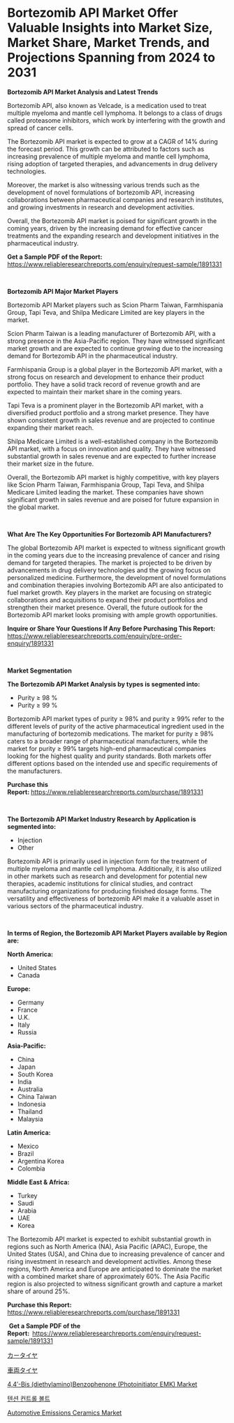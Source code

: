 <p><h1>Bortezomib API Market Offer Valuable Insights into Market Size, Market Share, Market Trends, and Projections Spanning from 2024 to 2031</h1></p><p><strong>Bortezomib API Market Analysis and Latest Trends</strong></p>
<p><p>Bortezomib API, also known as Velcade, is a medication used to treat multiple myeloma and mantle cell lymphoma. It belongs to a class of drugs called proteasome inhibitors, which work by interfering with the growth and spread of cancer cells.</p><p>The Bortezomib API market is expected to grow at a CAGR of 14% during the forecast period. This growth can be attributed to factors such as increasing prevalence of multiple myeloma and mantle cell lymphoma, rising adoption of targeted therapies, and advancements in drug delivery technologies.</p><p>Moreover, the market is also witnessing various trends such as the development of novel formulations of bortezomib API, increasing collaborations between pharmaceutical companies and research institutes, and growing investments in research and development activities.</p><p>Overall, the Bortezomib API market is poised for significant growth in the coming years, driven by the increasing demand for effective cancer treatments and the expanding research and development initiatives in the pharmaceutical industry.</p></p>
<p><strong>Get a Sample PDF of the Report:&nbsp;</strong> <a href="https://www.reliableresearchreports.com/enquiry/request-sample/1891331">https://www.reliableresearchreports.com/enquiry/request-sample/1891331</a></p>
<p>&nbsp;</p>
<p><strong>Bortezomib API Major Market Players</strong></p>
<p><p>Bortezomib API Market players such as Scion Pharm Taiwan, Farmhispania Group, Tapi Teva, and Shilpa Medicare Limited are key players in the market. </p><p>Scion Pharm Taiwan is a leading manufacturer of Bortezomib API, with a strong presence in the Asia-Pacific region. They have witnessed significant market growth and are expected to continue growing due to the increasing demand for Bortezomib API in the pharmaceutical industry.</p><p>Farmhispania Group is a global player in the Bortezomib API market, with a strong focus on research and development to enhance their product portfolio. They have a solid track record of revenue growth and are expected to maintain their market share in the coming years.</p><p>Tapi Teva is a prominent player in the Bortezomib API market, with a diversified product portfolio and a strong market presence. They have shown consistent growth in sales revenue and are projected to continue expanding their market reach.</p><p>Shilpa Medicare Limited is a well-established company in the Bortezomib API market, with a focus on innovation and quality. They have witnessed substantial growth in sales revenue and are expected to further increase their market size in the future.</p><p>Overall, the Bortezomib API market is highly competitive, with key players like Scion Pharm Taiwan, Farmhispania Group, Tapi Teva, and Shilpa Medicare Limited leading the market. These companies have shown significant growth in sales revenue and are poised for future expansion in the global market.</p></p>
<p>&nbsp;</p>
<p><strong>What Are The Key Opportunities For Bortezomib API Manufacturers?</strong></p>
<p><p>The global Bortezomib API market is expected to witness significant growth in the coming years due to the increasing prevalence of cancer and rising demand for targeted therapies. The market is projected to be driven by advancements in drug delivery technologies and the growing focus on personalized medicine. Furthermore, the development of novel formulations and combination therapies involving Bortezomib API are also anticipated to fuel market growth. Key players in the market are focusing on strategic collaborations and acquisitions to expand their product portfolios and strengthen their market presence. Overall, the future outlook for the Bortezomib API market looks promising with ample growth opportunities.</p></p>
<p><strong>Inquire or Share Your Questions If Any Before Purchasing This Report:</strong> <a href="https://www.reliableresearchreports.com/enquiry/pre-order-enquiry/1891331">https://www.reliableresearchreports.com/enquiry/pre-order-enquiry/1891331</a></p>
<p>&nbsp;</p>
<p><strong>Market Segmentation</strong></p>
<p><strong>The Bortezomib API Market Analysis by types is segmented into:</strong></p>
<p><ul><li>Purity ≥ 98 %</li><li>Purity ≥ 99 %</li></ul></p>
<p><p>Bortezomib API market types of purity ≥ 98% and purity ≥ 99% refer to the different levels of purity of the active pharmaceutical ingredient used in the manufacturing of bortezomib medications. The market for purity ≥ 98% caters to a broader range of pharmaceutical manufacturers, while the market for purity ≥ 99% targets high-end pharmaceutical companies looking for the highest quality and purity standards. Both markets offer different options based on the intended use and specific requirements of the manufacturers.</p></p>
<p><strong>Purchase this Report:&nbsp;</strong><a href="https://www.reliableresearchreports.com/purchase/1891331">https://www.reliableresearchreports.com/purchase/1891331</a></p>
<p>&nbsp;</p>
<p><strong>The Bortezomib API Market Industry Research by Application is segmented into:</strong></p>
<p><ul><li>Injection</li><li>Other</li></ul></p>
<p><p>Bortezomib API is primarily used in injection form for the treatment of multiple myeloma and mantle cell lymphoma. Additionally, it is also utilized in other markets such as research and development for potential new therapies, academic institutions for clinical studies, and contract manufacturing organizations for producing finished dosage forms. The versatility and effectiveness of bortezomib API make it a valuable asset in various sectors of the pharmaceutical industry.</p></p>
<p>&nbsp;</p>
<p><strong>In terms of Region, the Bortezomib API Market Players available by Region are:</strong></p>
<p>
    <p> <strong> North America: </strong>
        <ul>
            <li>United States</li>
            <li>Canada</li>
        </ul>
        </p> 
    <p> <strong> Europe: </strong>
        <ul>
            <li>Germany</li>
            <li>France</li>
            <li>U.K.</li>
            <li>Italy</li>
            <li>Russia</li>
        </ul>
        </p> 
    <p> <strong> Asia-Pacific: </strong>
        <ul>
            <li>China</li>
            <li>Japan</li>
            <li>South Korea</li>
            <li>India</li>
            <li>Australia</li>
            <li>China Taiwan</li>
            <li>Indonesia</li>
            <li>Thailand</li>
            <li>Malaysia</li>
        </ul>
        </p> 
    <p> <strong> Latin America: </strong>
        <ul>
            <li>Mexico</li>
            <li>Brazil</li>
            <li>Argentina Korea</li>
            <li>Colombia</li>
        </ul>
        </p> 
    <p> <strong> Middle East & Africa: </strong>
        <ul>
            <li>Turkey</li>
            <li>Saudi</li>
            <li>Arabia</li>
            <li>UAE</li>
            <li>Korea</li>
        </ul>
    </p>
    </p>
<p><p>The Bortezomib API market is expected to exhibit substantial growth in regions such as North America (NA), Asia Pacific (APAC), Europe, the United States (USA), and China due to increasing prevalence of cancer and rising investment in research and development activities. Among these regions, North America and Europe are anticipated to dominate the market with a combined market share of approximately 60%. The Asia Pacific region is also projected to witness significant growth and capture a market share of around 25%.</p></p>
<p><strong>Purchase this Report: </strong><a href="https://www.reliableresearchreports.com/purchase/1891331">https://www.reliableresearchreports.com/purchase/1891331</a></p>
<p>&nbsp;<strong>Get a Sample PDF of the Report:&nbsp;&nbsp;</strong><a href="https://www.reliableresearchreports.com/enquiry/request-sample/1891331">https://www.reliableresearchreports.com/enquiry/request-sample/1891331</a></p>
<p><strong></strong></p>
<p><p><a href="https://medium.com/@dioncollins8227/%E8%87%AA%E5%8B%95%E8%BB%8A%E3%82%BF%E3%82%A4%E3%83%A4%E5%B8%82%E5%A0%B4%E8%AA%BF%E6%9F%BB%E3%83%AC%E3%83%9D%E3%83%BC%E3%83%88-%E3%81%9D%E3%81%AE%E6%AD%B4%E5%8F%B2%E3%81%A82024%E5%B9%B4%E3%81%8B%E3%82%892031%E5%B9%B4%E3%81%BE%E3%81%A7%E3%81%AE%E4%BA%88%E6%B8%AC-5d2eb8237540">カータイヤ</a></p><p><a href="https://medium.com/@dioncollins8227/%E8%BB%8A%E4%B8%A1%E3%82%BF%E3%82%A4%E3%83%A4%E5%B8%82%E5%A0%B4-%E5%B8%82%E5%A0%B4%E3%82%B7%E3%82%A7%E3%82%A2-%E5%B8%82%E5%A0%B4%E5%8B%95%E5%90%91-%E5%B0%86%E6%9D%A5%E3%81%AE%E6%88%90%E9%95%B7%E3%82%92%E6%8E%A2%E3%82%8B-15828c050473">車両タイヤ</a></p><p><a href="https://github.com/redneck06/Market-Research-Report-List-2/blob/main/44-bis-diethylaminobenzophenone-photoinitiator-emk-market.md">4,4′-Bis (diethylamino)Benzophenone (Photoinitiator EMK) Market</a></p><p><a href="https://medium.com/@xjtlqecrb1838/%EA%B8%B4%EC%9E%A5-%EC%A0%9C%EC%96%B4-%EB%B3%BC%ED%8A%B8-%EC%8B%9C%EC%9E%A5-%EB%B6%84%EC%84%9D-%EB%B0%8F-2024%EB%85%84%EB%B6%80%ED%84%B0-2031%EB%85%84%EA%B9%8C%EC%A7%80%EC%9D%98-%EA%B7%9C%EB%AA%A8-%EC%98%88%EC%B8%A1-83bd523e516a">텐션 컨트롤 볼트</a></p><p><a href="https://view.publitas.com/reportprime-1/automotive-emissions-ceramics-market-research-report-forecasted-for-period-from-2024-2031-by-market-type-market-application-and-region/">Automotive Emissions Ceramics Market</a></p></p>